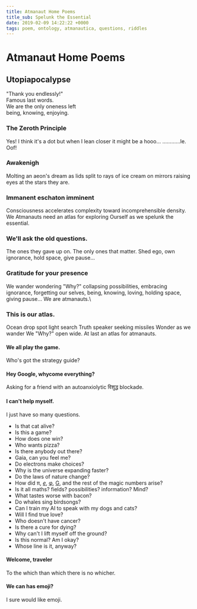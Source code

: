 ```yaml
---
title: Atmanaut Home Poems
title_sub: Spelunk the Essential
date: 2019-02-09 14:22:22 +0000
tags: poem, ontology, atmanautica, questions, riddles
---
```


# Atmanaut Home Poems

## Utopiapocalypse

"Thank you endlessly!"\
Famous last words.\
We are the only oneness left\
being, knowing, enjoying.

### The Zeroth Principle

Yes! I think it's a dot
but when I lean closer
it might be a hooo...
............le. Oof!

### Awakenigh

Molting an aeon's dream as
lids split to rays of ice
cream on mirrors
raising eyes
at the stars they are.

### Immanent eschaton imminent

Consciousness accelerates complexity
toward incomprehensible density.
We Atmanauts need an atlas
for exploring Ourself as we
spelunk the essential.

### We'll ask the old questions.

The ones they gave up on.
The only ones that matter.
Shed ego, own ignorance,
hold space, give pause…

### Gratitude for your presence

We wander wondering "Why?"
collapsing possibilities,
embracing ignorance,
forgetting our selves,
being, knowing, loving,
holding space,
giving pause…
We are atmanauts.\\

### This is our atlas.

Ocean drop spot light search
Truth speaker seeking missiles
Wonder as we wander
We "Why?" open wide.
At last an atlas for atmanauts.

#### We all play the game.

Who's got the strategy guide?

#### Hey Google, whycome everything?

Asking for a friend with an autoanxiolytic विशुद्ध blockade.

#### I can't help myself.

I just have so many questions.

- Is that cat alive?
- Is this a game?
- How does one win?
- Who wants pizza?
- Is there anybody out there?
- Gaia, can you feel me?
- Do electrons make choices?
- Why is the universe expanding faster?
- Do the laws of nature change?
- How did π, [_e_](<https://www.wikiwand.com/en/E_(mathematical_constant)>), [φ](https://www.wikiwand.com/en/Golden_ratio), [G](https://www.wikiwand.com/en/Gravitational_constant), and the rest of the magic numbers arise?
- Is it all maths? fields? possibilities? information? Mind?
- What tastes worse with bacon?
- Do whales sing birdsongs?
- Can I train my AI to speak with my dogs and cats?
- Will I find true love?
- Who doesn't have cancer?
- Is there a cure for dying?
- Why can't I lift myself off the ground?
- Is this normal? Am I okay?
- Whose line is it, anyway?

#### Welcome, traveler

To the which than which there is no whicher.

#### We can has emoji?

I sure would like emoji.
